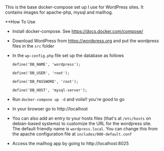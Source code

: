 This is the base docker-compose set up I use for WordPress sites. It contains images for apache-php, mysql and mailhog.

**How To Use

- Install docker-compose. See https://docs.docker.com/compose/

- Download WordPress from https://wordpress.org and put the wordpress files in the `src` folder

- In the `wp-config.php` file set up the database as follows

  `define('DB_NAME', 'wordpress');`

  `define('DB_USER', 'root');`

  `define('DB_PASSWORD', 'root');`

  `define('DB_HOST', 'mysql-server');`

- Run `docker-compose up -d` and voila!! you're good to go

- In your browser go to http://localhost

- You can also add an entry to your hosts files (that's at `/etc/hosts` on debian-based systems) to customize the URL for the wordpress site. The default friendly name is `wordpress.local`. You can change this from the apache configuration file at `includes/000-default.conf`

- Access the mailhog app by going to http://localhost:8025


